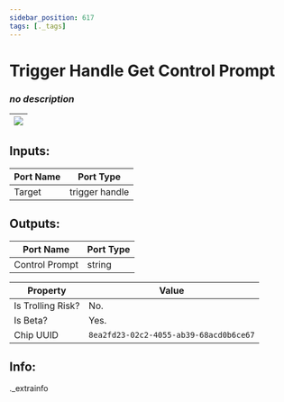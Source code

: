 ```yaml
---
sidebar_position: 617
tags: [._tags]
---
```


# Trigger Handle Get Control Prompt


### *no description*

| ![](https://images-ext-2.discordapp.net/external/MPmIaQzlEPmgGWlgi-WxBBXt0Bjv_zWPkg1y1f_sy3s/https/www.recroomcircuits.com/image/circuit/absolute-value?width=206&height=108) |
|-----|

## Inputs:
| Port Name | Port Type |
|-----------|-----------|
| Target | trigger handle |

## Outputs:
| Port Name | Port Type |
|-----------|-----------|
| Control Prompt | string | 

| Property  | Value |
|-------------------|-----------|
| Is Trolling Risk? | No. |
| Is Beta? | Yes. |
| Chip UUID | `8ea2fd23-02c2-4055-ab39-68acd0b6ce67` |

## Info:
._extrainfo